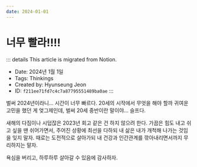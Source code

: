 ```yaml
---
date: 2024-01-01
---
```


# 너무 빨라!!!!

::: details This article is migrated from Notion.

- Date: 2024년 1월 1일
- Tags: Thinkings
- Created by: Hyunseung Jeon
- ID: `f211ee71fd7c4c7a87795551489ba0ae`
  :::

벌써 2024년이라니… 시간이 너무 빠르다. 20세의 시작에서 무엇을 해야 할까 귀여운 고민을 했던 게 엊그제인데, 벌써 20세 중반이란 말이야… 슬프다.

새해의 다짐이나 시덥잖은 2023년 회고 같은 건 하지 않으려 한다. 가끔은 힘도 내고 쉬고 싶을 땐 쉬어가면서, 주어진 상황에 최선을 다하되 내 삶은 내가 개척해 나가는 것임을 잊지 말자. 때로는 도전적으로 살아가되 내 건강과 인간관계를 깎아내리면서까지 무리하지는 말자.

욕심을 버리고, 하루하루 살아갈 수 있음에 감사하자.
